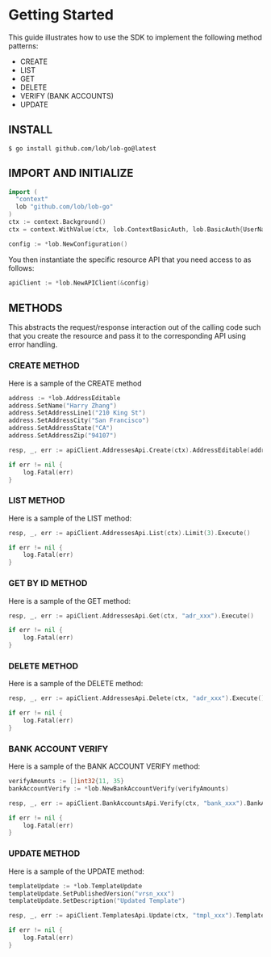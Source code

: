 # Getting Started

This guide illustrates how to use the SDK to implement the following method patterns:

- CREATE
- LIST
- GET
- DELETE
- VERIFY (BANK ACCOUNTS)
- UPDATE

## INSTALL

```
$ go install github.com/lob/lob-go@latest
```

## IMPORT AND INITIALIZE

```go
import (
  "context"
  lob "github.com/lob/lob-go"
)
ctx := context.Background()
ctx = context.WithValue(ctx, lob.ContextBasicAuth, lob.BasicAuth{UserName: os.Getenv("LOB_API_TEST_KEY")})

config := *lob.NewConfiguration()
```
You then instantiate the specific resource API that you need access to as follows:

```go
apiClient := *lob.NewAPIClient(&config)
```

## METHODS

This abstracts the request/response interaction out of the calling code such that you create the resource and pass it to the corresponding API using error handling.

### CREATE METHOD

Here is a sample of the CREATE method

```go
address := *lob.AddressEditable
address.SetName("Harry Zhang")
address.SetAddressLine1("210 King St")
address.SetAddressCity("San Francisco")
address.SetAddressState("CA")
address.SetAddressZip("94107")

resp, _, err := apiClient.AddressesApi.Create(ctx).AddressEditable(address).Execute()

if err != nil {
    log.Fatal(err)
}
```

### LIST METHOD

Here is a sample of the LIST method:

```go
resp, _, err := apiClient.AddressesApi.List(ctx).Limit(3).Execute()

if err != nil {
    log.Fatal(err)
}
```

### GET BY ID METHOD

Here is a sample of the GET method:

```go
resp, _, err := apiClient.AddressesApi.Get(ctx, "adr_xxx").Execute()

if err != nil {
    log.Fatal(err)
}
```

### DELETE METHOD

Here is a sample of the DELETE method:

```go
resp, _, err := apiClient.AddressesApi.Delete(ctx, "adr_xxx").Execute()

if err != nil {
    log.Fatal(err)
}
```

### BANK ACCOUNT VERIFY

Here is a sample of the BANK ACCOUNT VERIFY method:

```go
verifyAmounts := []int32{11, 35}
bankAccountVerify := *lob.NewBankAccountVerify(verifyAmounts)

resp, _, err := apiClient.BankAccountsApi.Verify(ctx, "bank_xxx").BankAccountVerify(bankAccountVerify).Execute()

if err != nil {
    log.Fatal(err)
}
```

### UPDATE METHOD

Here is a sample of the UPDATE method:

```go
templateUpdate := *lob.TemplateUpdate
templateUpdate.SetPublishedVersion("vrsn_xxx")
templateUpdate.SetDescription("Updated Template")

resp, _, err := apiClient.TemplatesApi.Update(ctx, "tmpl_xxx").TemplateUpdate(templateUpdate).Execute()

if err != nil {
    log.Fatal(err)
}
```

